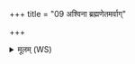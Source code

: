 +++
title = "09 अश्विना ब्रह्मणेतमर्वाग्"

+++
<details><summary>मूलम् (WS)</summary>

अश्विना ब्रह्मणेतमर्वाग् वषट्कारेण यज्ञं वर्धयन्तौ स्वाहा ॥ ९ ॥
</details>